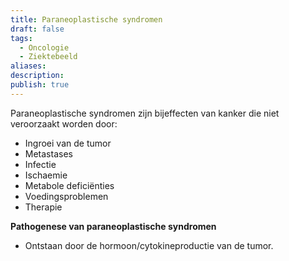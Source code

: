 ```yaml
---
title: Paraneoplastische syndromen
draft: false
tags:
  - Oncologie
  - Ziektebeeld
aliases: 
description: 
publish: true
---
```


Paraneoplastische syndromen zijn bijeffecten van kanker die niet veroorzaakt worden door:
- Ingroei van de tumor
- Metastases
- Infectie
- Ischaemie
- Metabole deficiënties 
- Voedingsproblemen
- Therapie

**Pathogenese van paraneoplastische syndromen**
- Ontstaan door de hormoon/cytokineproductie van de tumor.